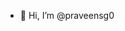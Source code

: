 - 👋 Hi, I’m @praveensg0

<!---
praveensg0/praveensg0 is a ✨ special ✨ repository because its `README.md` (this file) appears on your GitHub profile.
You can click the Preview link to take a look at your changes.
--->
